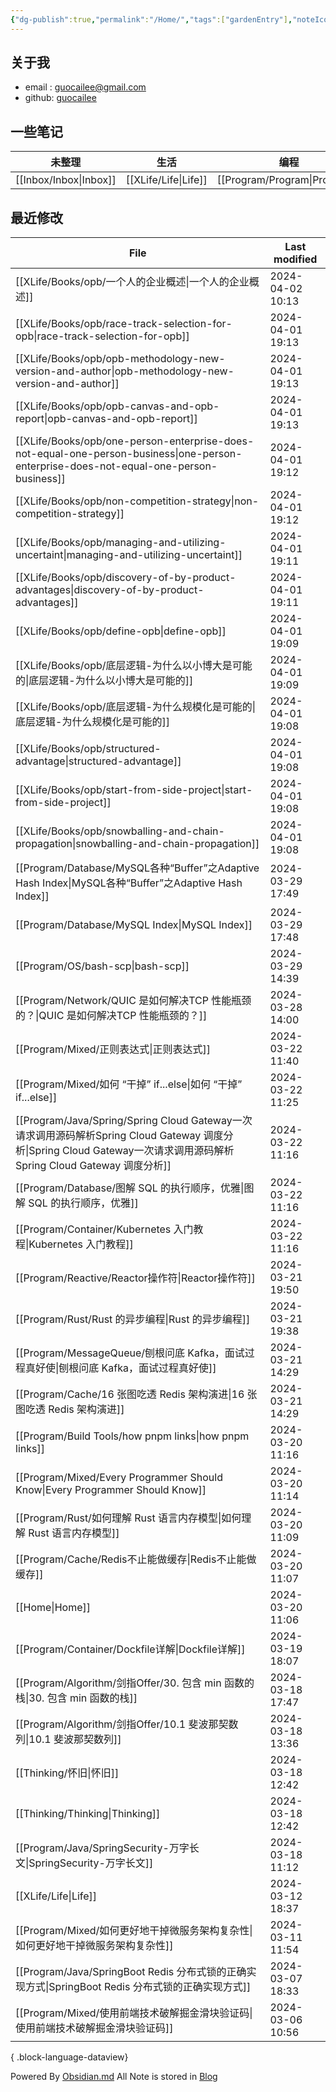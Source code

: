 ```yaml
---
{"dg-publish":true,"permalink":"/Home/","tags":["gardenEntry"],"noteIcon":""}
---
```


## 关于我
* email : [guocailee@gmail.com](mailto:guocailee@gmail.com)
* github: [guocailee](https://github.com/guocailee)

## 一些笔记

| 未整理       | 生活       | 编程          | 思考           |
| --------- | -------- | ----------- | ------------ |
| [[Inbox/Inbox\|Inbox]] | [[XLife/Life\|Life]] | [[Program/Program\|Program]] | [[Thinking/Thinking\|Thinking]] |
## 最近修改

| File                                                                                                                                        | Last modified    |
| ------------------------------------------------------------------------------------------------------------------------------------------- | ---------------- |
| [[XLife/Books/opb/一个人的企业概述\|一个人的企业概述]]                                                                                                   | 2024-04-02 10:13 |
| [[XLife/Books/opb/race-track-selection-for-opb\|race-track-selection-for-opb]]                                                           | 2024-04-01 19:13 |
| [[XLife/Books/opb/opb-methodology-new-version-and-author\|opb-methodology-new-version-and-author]]                                       | 2024-04-01 19:13 |
| [[XLife/Books/opb/opb-canvas-and-opb-report\|opb-canvas-and-opb-report]]                                                                 | 2024-04-01 19:13 |
| [[XLife/Books/opb/one-person-enterprise-does-not-equal-one-person-business\|one-person-enterprise-does-not-equal-one-person-business]]   | 2024-04-01 19:12 |
| [[XLife/Books/opb/non-competition-strategy\|non-competition-strategy]]                                                                   | 2024-04-01 19:12 |
| [[XLife/Books/opb/managing-and-utilizing-uncertaint\|managing-and-utilizing-uncertaint]]                                                 | 2024-04-01 19:11 |
| [[XLife/Books/opb/discovery-of-by-product-advantages\|discovery-of-by-product-advantages]]                                               | 2024-04-01 19:11 |
| [[XLife/Books/opb/define-opb\|define-opb]]                                                                                               | 2024-04-01 19:09 |
| [[XLife/Books/opb/底层逻辑-为什么以小博大是可能的\|底层逻辑-为什么以小博大是可能的]]                                                                                   | 2024-04-01 19:09 |
| [[XLife/Books/opb/底层逻辑-为什么规模化是可能的\|底层逻辑-为什么规模化是可能的]]                                                                                     | 2024-04-01 19:08 |
| [[XLife/Books/opb/structured-advantage\|structured-advantage]]                                                                           | 2024-04-01 19:08 |
| [[XLife/Books/opb/start-from-side-project\|start-from-side-project]]                                                                     | 2024-04-01 19:08 |
| [[XLife/Books/opb/snowballing-and-chain-propagation\|snowballing-and-chain-propagation]]                                                 | 2024-04-01 19:08 |
| [[Program/Database/MySQL各种“Buffer”之Adaptive Hash Index\|MySQL各种“Buffer”之Adaptive Hash Index]]                                            | 2024-03-29 17:49 |
| [[Program/Database/MySQL Index\|MySQL Index]]                                                                                            | 2024-03-29 17:48 |
| [[Program/OS/bash-scp\|bash-scp]]                                                                                                        | 2024-03-29 14:39 |
| [[Program/Network/QUIC 是如何解决TCP 性能瓶颈的？\|QUIC 是如何解决TCP 性能瓶颈的？]]                                                                           | 2024-03-28 14:00 |
| [[Program/Mixed/正则表达式\|正则表达式]]                                                                                                           | 2024-03-22 11:40 |
| [[Program/Mixed/如何 “干掉” if...else\|如何 “干掉” if...else]]                                                                                   | 2024-03-22 11:25 |
| [[Program/Java/Spring/Spring Cloud Gateway一次请求调用源码解析Spring Cloud Gateway 调度分析\|Spring Cloud Gateway一次请求调用源码解析Spring Cloud Gateway 调度分析]] | 2024-03-22 11:16 |
| [[Program/Database/图解 SQL 的执行顺序，优雅\|图解 SQL 的执行顺序，优雅]]                                                                                    | 2024-03-22 11:16 |
| [[Program/Container/Kubernetes 入门教程\|Kubernetes 入门教程]]                                                                                   | 2024-03-22 11:16 |
| [[Program/Reactive/Reactor操作符\|Reactor操作符]]                                                                                              | 2024-03-21 19:50 |
| [[Program/Rust/Rust 的异步编程\|Rust 的异步编程]]                                                                                                  | 2024-03-21 19:38 |
| [[Program/MessageQueue/刨根问底 Kafka，面试过程真好使\|刨根问底 Kafka，面试过程真好使]]                                                                          | 2024-03-21 14:29 |
| [[Program/Cache/16 张图吃透 Redis 架构演进\|16 张图吃透 Redis 架构演进]]                                                                                 | 2024-03-21 14:29 |
| [[Program/Build Tools/how pnpm links\|how pnpm links]]                                                                                   | 2024-03-20 11:16 |
| [[Program/Mixed/Every Programmer Should Know\|Every Programmer Should Know]]                                                             | 2024-03-20 11:14 |
| [[Program/Rust/如何理解 Rust 语言内存模型\|如何理解 Rust 语言内存模型]]                                                                                      | 2024-03-20 11:09 |
| [[Program/Cache/Redis不止能做缓存\|Redis不止能做缓存]]                                                                                               | 2024-03-20 11:07 |
| [[Home\|Home]]                                                                                                                           | 2024-03-20 11:06 |
| [[Program/Container/Dockfile详解\|Dockfile详解]]                                                                                             | 2024-03-19 18:07 |
| [[Program/Algorithm/剑指Offer/30. 包含 min 函数的栈\|30. 包含 min 函数的栈]]                                                                           | 2024-03-18 17:47 |
| [[Program/Algorithm/剑指Offer/10.1 斐波那契数列\|10.1 斐波那契数列]]                                                                                   | 2024-03-18 13:36 |
| [[Thinking/怀旧\|怀旧]]                                                                                                                      | 2024-03-18 12:42 |
| [[Thinking/Thinking\|Thinking]]                                                                                                          | 2024-03-18 12:42 |
| [[Program/Java/SpringSecurity-万字长文\|SpringSecurity-万字长文]]                                                                                | 2024-03-18 11:12 |
| [[XLife/Life\|Life]]                                                                                                                     | 2024-03-12 18:37 |
| [[Program/Mixed/如何更好地干掉微服务架构复杂性\|如何更好地干掉微服务架构复杂性]]                                                                                       | 2024-03-11 11:54 |
| [[Program/Java/SpringBoot Redis 分布式锁的正确实现方式\|SpringBoot Redis 分布式锁的正确实现方式]]                                                              | 2024-03-07 18:33 |
| [[Program/Mixed/使用前端技术破解掘金滑块验证码\|使用前端技术破解掘金滑块验证码]]                                                                                       | 2024-03-06 10:56 |

{ .block-language-dataview}

Powered By [Obsidian.md](https://obsidian.md/)
All Note is stored in [Blog](https://github.com/guocailee/blog)